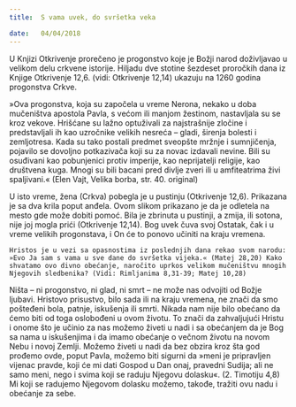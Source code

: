 ```yaml
---
title:  S vama uvek, do svršetka veka

date:   04/04/2018
---
```


U Knjizi Otkrivenje prorečeno je progonstvo koje je Božji narod doživljavao u velikom delu crkvene istorije. Hiljadu dve stotine šezdeset proročkih dana iz Knjige Otkrivenje 12,6. (vidi: Otkrivenje 12,14) ukazuju na 1260 godina progonstva Crkve.

»Ova progonstva, koja su započela u vreme Nerona, nekako u doba mučeništva apostola Pavla, s većom ili manjom žestinom, nastavljala su se kroz vekove. Hrišćane su lažno optuživali za najstrašnije zločine i predstavljali ih kao uzročnike velikih nesreća – gladi, širenja bolesti i zemljotresa. Kada su tako postali predmet sve­opšte mržnje i sumnjičenja, pojavilo se dovoljno potkazivača koji su za novac izdavali nevine. Bili su osuđivani kao pobunjenici protiv imperije, kao neprijatelji religije, kao društvena kuga. Mnogi su bili bacani pred divlje zveri ili u amfiteatrima živi spaljivani.« (Elen Vajt, Velika borba, str. 40. original)

U isto vreme, žena (Crkva) pobegla je u pustinju (Otkrivenje 12,6). Prikazana je sa dva krila poput anđela. Ovom slikom prikazano je da je odletela na mesto gde može dobiti pomoć. Bila je zbrinuta u pustinji, a zmija, ili sotona, nije joj mogla prići (Otkrivenje 12,14). Bog uvek čuva svoj Ostatak, čak i u vreme velikih progonstava, i On će to ponovo učiniti na kraju vremena.

`Hristos je u vezi sa opasnostima iz poslednjih dana rekao svom narodu: »Evo Ja sam s vama u sve dane do svršetka vijeka.« (Matej 28,20) Kako shvatamo ovo divno obećanje, naročito uprkos velikom mučeništvu mnogih Njegovih sledbenika? (Vidi: Rimljanima 8,31-39; Matej 10,28)`

Ništa – ni progonstvo, ni glad, ni smrt – ne može nas odvojiti od Božje ljubavi. Hristovo prisustvo, bilo sada ili na kraju vremena, ne znači da smo pošteđeni bola, patnje, iskušenja ili smrti. Nikada nam nije bilo obećano da ćemo biti od toga oslobođeni u ovom životu. To znači da zahvaljujući Hristu i onome što je učinio za nas možemo živeti u nadi i sa obećanjem da je Bog sa nama u iskušenjima i da imamo obećanje o večnom životu na novom Nebu i novoj Zemlji. Možemo živeti u nadi da bez obzira kroz šta god prođemo ovde, poput Pavla, možemo biti sigurni da »meni je pripravljen vijenac pravde, koji će mi dati Gospod u Dan onaj, pravedni Sudija; ali ne samo meni, nego i svima koji se raduju Njegovu dolasku«. (2. Timotiju 4,8) Mi koji se radujemo Njegovom dolasku možemo, takođe, tražiti ovu nadu i obećanje za sebe.

